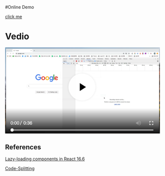 
#Online Demo

[click me](https://momopig.github.io/react-lazy-load-demo/)
# Vedio
[![lazy load vedio](./readme/cover.png)](./readme/lazy-load-vedio.webm)

## References
[Lazy-loading components in React 16.6](https://blog.logrocket.com/lazy-loading-components-in-react-16-6-6cea535c0b52/)

[Code-Splitting](https://reactjs.org/docs/code-splitting.html)
